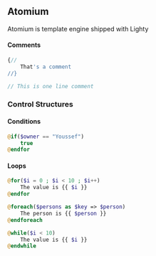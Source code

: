 ## Atomium

Atomium is template engine shipped with Lighty

#### Comments

```php
{// 
	That's a comment
//}
```

```php
// This is one line comment
```

### Control Structures
#### Conditions
```php
@if($owner == "Youssef")
	true
@endfor
```

#### Loops

```php
@for($i = 0 ; $i < 10 ; $i++)
	The value is {{ $i }} 
@endfor
```


```php
@foreach($persons as $key => $person)
	The person is {{ $person }} 
@endforeach
```

```php
@while($i < 10)
	The value is {{ $i }} 
@endwhile
```
